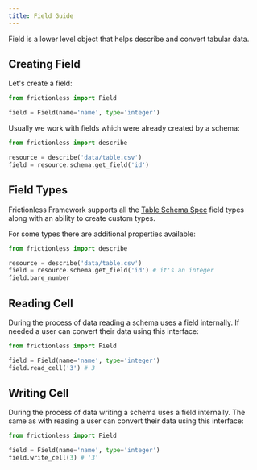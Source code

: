 ```yaml
---
title: Field Guide
---
```


Field is a lower level object that helps describe and convert tabular data.

## Creating Field

Let's create a field:

```python goodread title="Python"
from frictionless import Field

field = Field(name='name', type='integer')
```

Usually we work with fields which were already created by a schema:

```python goodread title="Python"
from frictionless import describe

resource = describe('data/table.csv')
field = resource.schema.get_field('id')
```

## Field Types

Frictionless Framework supports all the [Table Schema Spec](https://specs.frictionlessdata.io/table-schema/#types-and-formats) field types along with an ability to create custom types.

For some types there are additional properties available:

```python goodread title="Python"
from frictionless import describe

resource = describe('data/table.csv')
field = resource.schema.get_field('id') # it's an integer
field.bare_number
```

## Reading Cell

During the process of data reading a schema uses a field internally. If needed a user can convert their data using this interface:

```python goodread title="Python"
from frictionless import Field

field = Field(name='name', type='integer')
field.read_cell('3') # 3
```

## Writing Cell

During the process of data writing a schema uses a field internally. The same as with reasing a user can convert their data using this interface:

```python goodread title="Python"
from frictionless import Field

field = Field(name='name', type='integer')
field.write_cell(3) # '3'
```
